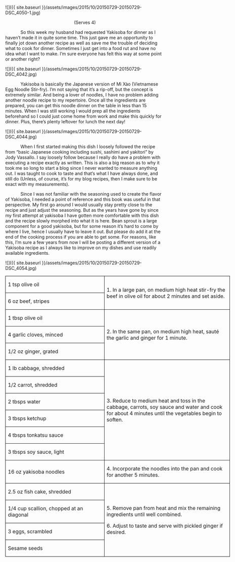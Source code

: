 ![]({{ site.baseurl }}/assets/images/2015/10/20150729-20150729-DSC_4050-1.jpg)

<p style='text-align:center'><span style='text-align:center'>(Serves 4)</span></p>

<p style='text-indent:.5in'><span>So
this week my husband had requested Yakisoba for dinner as I haven’t made it in
quite some time. This just gave me an opportunity to finally jot down another
recipe as well as save me the trouble of deciding what to cook for dinner.
Sometimes I just get into a food rut and have no idea what I want to make. I’m
sure everyone has felt this way at some point or another right?</span></p>

![]({{ site.baseurl }}/assets/images/2015/10/20150729-20150729-DSC_4042.jpg)

<p style='text-indent:.5in'><span>Yakisoba
is basically the Japanese version of Mì Xào (Vietnamese Egg Noodle Stir-fry).
I’m not saying that it’s a rip-off, but the concept is extremely similar. And
being a lover of noodles, I have no problem adding another noodle recipe to my
repertoire. Once all the ingredients are prepared, you can get this noodle
dinner on the table in less than 15 minutes. When I was still working I would
prep all the ingredients beforehand so I could just come home from work and
make this quickly for dinner. Plus, there’s plenty leftover for lunch the next
day! </span></p>

![]({{ site.baseurl }}/assets/images/2015/10/20150729-20150729-DSC_4044.jpg)

<p style='text-indent:.5in'><span>When
I first started making this dish I loosely followed the recipe from “basic
Japanese cooking including sushi, sashimi and yakitori” by Jody Vassallo. I say
loosely follow because I really do have a problem with executing a recipe
exactly as written. This is also a big reason as to why it took me so long to
start a blog since I never wanted to measure anything out. I was taught to cook
to taste and that’s what I have always done, and still do (Unless, of course,
it’s for my blog recipes, then I make sure to be exact with my measurements). </span></p>

<p style='text-indent:.5in'><span>Since
I was not familiar with the seasoning used to create the flavor of Yakisoba, I
needed a point of reference and this book was useful in that perspective. My
first go around I would usually stay pretty close to the recipe and just adjust
the seasoning. But as the years have gone by since my first attempt at yakisoba
I have gotten more comfortable with this dish and the recipe slowly morphed
into what it is here. Bean sprout is a large component for a good yakisoba, but
for some reason it’s hard to come by where I live, hence I usually have to
leave it out. But please do add it at the end of the cooking process if you are
able to get some. For reasons, like this, I’m sure a few years from now I will
be posting a different version of a Yakisoba recipe as I always like to improve
on my dishes and use readily available ingredients. </span></p>

![]({{ site.baseurl }}/assets/images/2015/10/20150729-20150729-DSC_4054.jpg)

<table border=1 cellspacing=0 cellpadding=0 width=533
 style='width:533.2pt;border-collapse:collapse;border:none'>
 <tr style='height:22.75pt'>
  <td width=233 style='width:233.1pt;border:solid windowtext 1.0pt;padding:
  0in 5.4pt 0in 5.4pt;height:22.75pt'>
  <p><span>1 tsp olive oil</span></p>
  </td>
  <td width=300 rowspan=2 style='width:300.1pt;border:solid windowtext 1.0pt;
  border-left:none;padding:0in 5.4pt 0in 5.4pt;height:22.75pt'>
  <p><span>1. In a large pan, on
  medium high heat stir-fry the beef in olive oil for about 2 minutes and set
  aside.</span></p>
  </td>
 </tr>
 <tr style='height:22.6pt'>
  <td width=233 style='width:233.1pt;border:solid windowtext 1.0pt;border-top:
  none;padding:0in 5.4pt 0in 5.4pt;height:22.6pt'>
  <p><span>6 oz beef, stripes</span></p>
  </td>
 </tr>
 <tr style='height:22.6pt'>
  <td width=233 style='width:233.1pt;border:solid windowtext 1.0pt;border-top:
  none;padding:0in 5.4pt 0in 5.4pt;height:22.6pt'>
  <p><span>1 tbsp olive oil</span></p>
  </td>
  <td width=300 rowspan=3 style='width:300.1pt;border-top:none;border-left:
  none;border-bottom:solid windowtext 1.0pt;border-right:solid windowtext 1.0pt;
  padding:0in 5.4pt 0in 5.4pt;height:22.6pt'>
  <p><span>2. In the same pan, on
  medium high heat, </span><span>sauté the garlic and
  ginger for 1 minute.</span><span> </span></p>
  </td>
 </tr>
 <tr style='height:22.6pt'>
  <td width=233 style='width:233.1pt;border:solid windowtext 1.0pt;border-top:
  none;padding:0in 5.4pt 0in 5.4pt;height:22.6pt'>
  <p><span>4 garlic cloves, minced</span></p>
  </td>
 </tr>
 <tr style='height:22.6pt'>
  <td width=233 style='width:233.1pt;border:solid windowtext 1.0pt;border-top:
  none;padding:0in 5.4pt 0in 5.4pt;height:22.6pt'>
  <p><span>1/2 oz ginger, grated</span></p>
  </td>
 </tr>
 <tr style='height:22.6pt'>
  <td width=233 style='width:233.1pt;border:solid windowtext 1.0pt;border-top:
  none;padding:0in 5.4pt 0in 5.4pt;height:22.6pt'>
  <p><span>1 lb cabbage, shredded</span></p>
  </td>
  <td width=300 rowspan=6 style='width:300.1pt;border-top:none;border-left:
  none;border-bottom:solid windowtext 1.0pt;border-right:solid windowtext 1.0pt;
  padding:0in 5.4pt 0in 5.4pt;height:22.6pt'>
  <p><span>3. Reduce to medium heat
  and toss in the cabbage, carrots, soy sauce and water and cook for about 4
  minutes until the vegetables begin to soften.</span></p>
  </td>
 </tr>
 <tr style='height:22.6pt'>
  <td width=233 style='width:233.1pt;border:solid windowtext 1.0pt;border-top:
  none;padding:0in 5.4pt 0in 5.4pt;height:22.6pt'>
  <p><span>1/2 carrot, shredded</span></p>
  </td>
 </tr>
 <tr style='height:22.6pt'>
  <td width=233 style='width:233.1pt;border:solid windowtext 1.0pt;border-top:
  none;padding:0in 5.4pt 0in 5.4pt;height:22.6pt'>
  <p><span>2 tbsps water</span></p>
  </td>
 </tr>
 <tr style='height:22.6pt'>
  <td width=233 style='width:233.1pt;border:solid windowtext 1.0pt;border-top:
  none;padding:0in 5.4pt 0in 5.4pt;height:22.6pt'>
  <p><span>3 tbsps ketchup</span></p>
  </td>
 </tr>
 <tr style='height:22.6pt'>
  <td width=233 style='width:233.1pt;border:solid windowtext 1.0pt;border-top:
  none;padding:0in 5.4pt 0in 5.4pt;height:22.6pt'>
  <p><span>4 tbsps tonkatsu sauce</span></p>
  </td>
 </tr>
 <tr style='height:22.6pt'>
  <td width=233 style='width:233.1pt;border:solid windowtext 1.0pt;border-top:
  none;padding:0in 5.4pt 0in 5.4pt;height:22.6pt'>
  <p><span>3 tbsps soy sauce, light</span></p>
  </td>
 </tr>
 <tr style='height:22.6pt'>
  <td width=233 style='width:233.1pt;border:solid windowtext 1.0pt;border-top:
  none;padding:0in 5.4pt 0in 5.4pt;height:22.6pt'>
  <p><span>16 oz yakisoba noodles</span></p>
  </td>
  <td width=300 style='width:300.1pt;border-top:none;border-left:none;
  border-bottom:solid windowtext 1.0pt;border-right:solid windowtext 1.0pt;
  padding:0in 5.4pt 0in 5.4pt;height:22.6pt'>
  <p><span>4. Incorporate the noodles
  into the pan and cook for another 5 minutes.</span></p>
  </td>
 </tr>
 <tr style='height:22.6pt'>
  <td width=233 style='width:233.1pt;border:solid windowtext 1.0pt;border-top:
  none;padding:0in 5.4pt 0in 5.4pt;height:22.6pt'>
  <p><span>2.5 oz fish cake, shredded</span></p>
  </td>
  <td width=300 rowspan=4 style='width:300.1pt;border-top:none;border-left:
  none;border-bottom:solid windowtext 1.0pt;border-right:solid windowtext 1.0pt;
  padding:0in 5.4pt 0in 5.4pt;height:22.6pt'>
  <p><span>5. Remove pan from heat
  and mix the remaining ingredients until well combined.</span></p>
  <p><span>6. Adjust to taste and
  serve with pickled ginger if desired.</span></p>
  </td>
 </tr>
 <tr style='height:22.6pt'>
  <td width=233 style='width:233.1pt;border:solid windowtext 1.0pt;border-top:
  none;padding:0in 5.4pt 0in 5.4pt;height:22.6pt'>
  <p><span>1/4 cup scallion, chopped
  at an diagonal</span></p>
  </td>
 </tr>
 <tr style='height:22.6pt'>
  <td width=233 style='width:233.1pt;border:solid windowtext 1.0pt;border-top:
  none;padding:0in 5.4pt 0in 5.4pt;height:22.6pt'>
  <p><span>3 eggs, scrambled</span></p>
  </td>
 </tr>
 <tr style='height:22.6pt'>
  <td width=233 style='width:233.1pt;border:solid windowtext 1.0pt;border-top:
  none;padding:0in 5.4pt 0in 5.4pt;height:22.6pt'>
  <p><span>Sesame seeds</span></p>
  </td>
 </tr>
</table>
